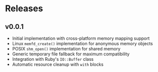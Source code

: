 # Releases

## v0.0.1

  - Initial implementation with cross-platform memory mapping support
  - Linux `memfd_create()` implementation for anonymous memory objects
  - POSIX `shm_open()` implementation for shared memory
  - Generic temporary file fallback for maximum compatibility
  - Integration with Ruby's `IO::Buffer` class
  - Automatic resource cleanup with `with` blocks
